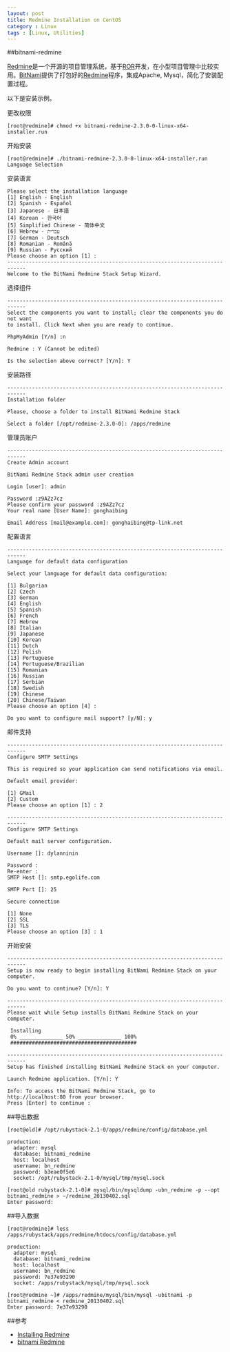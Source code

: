```yaml
---
layout: post
title: Redmine Installation on CentOS
category : Linux
tags : [Linux, Utilities]
---
```


##bitnami-redmine

[Redmine](http://www.redmine.org/)是一个开源的项目管理系统，基于[ROR](http://rubyonrails.org/)开发，在小型项目管理中比较实用。[BitNami](http://bitnami.com/)提供了打包好的[Redmine](http://bitnami.com/stack/redmine)程序，集成Apache, Mysql，简化了安装配置过程。

以下是安装示例。

更改权限

	[root@redmine]# chmod +x bitnami-redmine-2.3.0-0-linux-x64-installer.run 
	
开始安装
	
	[root@redmine]# ./bitnami-redmine-2.3.0-0-linux-x64-installer.run 
	Language Selection

安装语言	

	Please select the installation language
	[1] English - English
	[2] Spanish - Español
	[3] Japanese - 日本語
	[4] Korean - 한국어
	[5] Simplified Chinese - 简体中文
	[6] Hebrew - עברית
	[7] German - Deutsch
	[8] Romanian - Română
	[9] Russian - Русский
	Please choose an option [1] : 
	----------------------------------------------------------------------------
	Welcome to the BitNami Redmine Stack Setup Wizard.
	
选择组件

	----------------------------------------------------------------------------
	Select the components you want to install; clear the components you do not want 
	to install. Click Next when you are ready to continue.
	
	PhpMyAdmin [Y/n] :n
	
	Redmine : Y (Cannot be edited)
	
	Is the selection above correct? [Y/n]: Y
	
安装路径

	----------------------------------------------------------------------------
	Installation folder
	
	Please, choose a folder to install BitNami Redmine Stack
	
	Select a folder [/opt/redmine-2.3.0-0]: /apps/redmine 

管理员账户
	
	----------------------------------------------------------------------------
	Create Admin account
	
	BitNami Redmine Stack admin user creation
	
	Login [user]: admin
	
	Password :z9AZz7cz
	Please confirm your password :z9AZz7cz
	Your real name [User Name]: gonghaibing
	
	Email Address [mail@example.com]: gonghaibing@tp-link.net
	
配置语言

	----------------------------------------------------------------------------
	Language for default data configuration
	
	Select your language for default data configuration:
	
	[1] Bulgarian
	[2] Czech
	[3] German
	[4] English
	[5] Spanish
	[6] French
	[7] Hebrew
	[8] Italian
	[9] Japanese
	[10] Korean
	[11] Dutch
	[12] Polish
	[13] Portuguese
	[14] Portuguese/Brazilian
	[15] Romanian
	[16] Russian
	[17] Serbian
	[18] Swedish
	[19] Chinese
	[20] Chinese/Taiwan
	Please choose an option [4] : 
	
	Do you want to configure mail support? [y/N]: y
	
邮件支持	

	----------------------------------------------------------------------------
	Configure SMTP Settings
	
	This is required so your application can send notifications via email.
	
	Default email provider:
	
	[1] GMail
	[2] Custom
	Please choose an option [1] : 2
	
	----------------------------------------------------------------------------
	Configure SMTP Settings
	
	Default mail server configuration.
	
	Username []: dylanninin
	
	Password :
	Re-enter :
	SMTP Host []: smtp.egolife.com
	
	SMTP Port []: 25
	
	Secure connection
	
	[1] None
	[2] SSL
	[3] TLS
	Please choose an option [3] : 1
	
开始安装

	----------------------------------------------------------------------------
	Setup is now ready to begin installing BitNami Redmine Stack on your computer.
	
	Do you want to continue? [Y/n]: Y
	
	----------------------------------------------------------------------------
	Please wait while Setup installs BitNami Redmine Stack on your computer.
	
	 Installing
	 0% ______________ 50% ______________ 100%
	 #########################################
	
	----------------------------------------------------------------------------
	Setup has finished installing BitNami Redmine Stack on your computer.
	
	Launch Redmine application. [Y/n]: Y
	
	Info: To access the BitNami Redmine Stack, go to
	http://localhost:80 from your browser.
	Press [Enter] to continue :

##导出数据

	[root@old]# /opt/rubystack-2.1-0/apps/redmine/config/database.yml

	production:
	  adapter: mysql
	  database: bitnami_redmine
	  host: localhost
	  username: bn_redmine
	  password: b3eae0f5e6 
	  socket: /opt/rubystack-2.1-0/mysql/tmp/mysql.sock

	[root@old rubystack-2.1-0]# mysql/bin/mysqldump -ubn_redmine -p --opt bitnami_redmine > ~/redmine_20130402.sql
	Enter password: 

##导入数据

	[root@redmine]# less /apps/rubystack/apps/redmine/htdocs/config/database.yml
	
	production:
	  adapter: mysql
	  database: bitnami_redmine
	  host: localhost
	  username: bn_redmine
	  password: 7e37e93290 
	  socket: /apps/rubystack/mysql/tmp/mysql.sock

	[root@redmine ~]# /apps/redmine/mysql/bin/mysql -ubitnami -p bitnami_redmine < redmine_20130402.sql 
	Enter password: 7e37e93290

##参考

* [Installing Redmine](http://www.redmine.org/projects/redmine/wiki/RedmineInstall)
* [bitnami Redmine]((http://bitnami.com/stack/redmine))